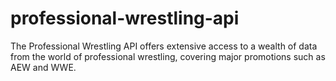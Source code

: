 # professional-wrestling-api
The Professional Wrestling API offers extensive access to a wealth of data from the world of professional wrestling, covering major promotions such as AEW and WWE.
